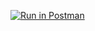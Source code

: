 [![Run in Postman](https://run.pstmn.io/button.svg)](https://app.getpostman.com/run-collection/b990927d65fa9152c567?action=collection%2Fimport)
